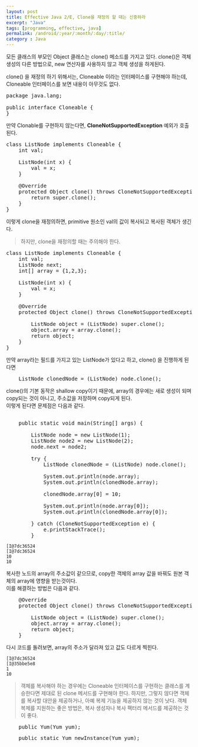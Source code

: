 ```yaml
---
layout: post
title: Effective Java 2/E, Clone을 재정의 할 때는 신중하라
excerpt: "Java"
tags: [programming, effective, java]
permalink: /android/:year/:month/:day/:title/
category : Java
---
```


모든 클래스의 부모인 Object 클래스는 clone() 메소드를 가지고 있다. clone()은 객체 생성의 다른 방법으로, new 연산자를 사용하지 않고 객체 생성을 하게된다.  

clone() 을 재정의 하기 위해서는, Cloneable 이라는 인터페이스를 구현해야 하는데,  
Cloneable 인터페이스를 보면 내용이 아무것도 없다.  

<pre class="prettyprint">
package java.lang;

public interface Cloneable {
}
</pre>

만약 Clonable를 구현하지 않는다면, **CloneNotSupportedException** 예외가 호출된다.  

<pre class="prettyprint">
class ListNode implements Cloneable {
    int val;

    ListNode(int x) {
        val = x;
    }

    @Override
    protected Object clone() throws CloneNotSupportedException {
        return super.clone();
    }
}
</pre>

이렇게 clone을 재정의하면, primitive 원소인 val의 값이 복사되고 복사된 객체가 생긴다.  

> 하지만, clone을 재정의할 때는 주의해야 한다.

<pre class="prettyprint">
class ListNode implements Cloneable {
    int val;
    ListNode next;
    int[] array = {1,2,3};

    ListNode(int x) {
        val = x;
    }

    @Override
    protected Object clone() throws CloneNotSupportedException {

        ListNode object = (ListNode) super.clone();
        object.array = array.clone();
        return object;
    }
}
</pre>

만약 array라는 필드를 가지고 있는 ListNode가 있다고 하고, clone() 을 진행하게 된다면

<pre class="prettyprint">
    ListNode clonedNode = (ListNode) node.clone();
</pre>

clone()의 기본 동작은 shallow copy이기 때문에, array의 경우에는 새로 생성이 되며 copy되는 것이 아니고, 
주소값을 저장하며 copy되게 된다.  
이렇게 된다면 문제점은 다음과 같다.  

<pre class="prettyprint">

    public static void main(String[] args) {

        ListNode node = new ListNode(1);
        ListNode node2 = new ListNode(2);
        node.next = node2;

        try {
            ListNode clonedNode = (ListNode) node.clone();

            System.out.println(node.array);
            System.out.println(clonedNode.array);

            clonedNode.array[0] = 10;

            System.out.println(node.array[0]);
            System.out.println(clonedNode.array[0]);

        } catch (CloneNotSupportedException e) {
            e.printStackTrace();
        }
</pre>

```
[I@7dc36524
[I@7dc36524
10
10
```

복사한 노드의 array의 주소값이 같으므로, copy한 객체의 array 값을 바꿔도 원본 객체의 array에 영향을 받는것이다.  
이를 해결하는 방법은 다음과 같다.  

<pre class="prettyprint">
    @Override
    protected Object clone() throws CloneNotSupportedException {

        ListNode object = (ListNode) super.clone();
        object.array = array.clone();
        return object;
    }
</pre>

다시 코드를 돌려보면, array의 주소가 달라져 있고 값도 다르게 찍힌다.  

```
[I@7dc36524
[I@35bbe5e8
1
10
```

> 객체를 복사해야 하는 경우에는 Cloneable 인터페이스를 구현하는 클래스를 계승한다면 제대로 된 clone 메서드를 구현해야 한다.    하지만, 그렇지 않다면 객체를 복사할 대안을 제공하거나, 아예 복제 기능을 제공하지 않는 것이 낫다. 객체 복제를 지원하는 좋은 방법은, 복사 생성자나 복사 팩터리 메서드를 제공하는 것이 좋다.

<pre class="prettyprint">
    public Yum(Yum yum);
</pre>

<pre class="prettyprint">
    public static Yum newInstance(Yum yum);
</pre>
